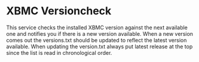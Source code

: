 XBMC Versioncheck
=========================

This service checks the installed XBMC version against the next available one and notifies you if there is a new version available.
When a new version comes out the versions.txt should be updated to reflect the latest version available.
When updating the version.txt always put latest release at the top since the list is read in chronological order.
